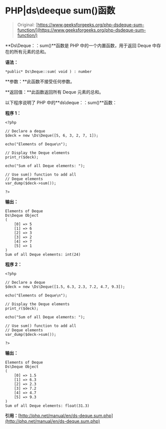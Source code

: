 # PHP|ds\deeque sum()函数

> Original: [https://www.geeksforgeeks.org/php-dsdeque-sum-function/](https://www.geeksforgeeks.org/php-dsdeque-sum-function/)

**Ds\Deque：：sum()**函数是 PHP 中的一个内置函数，用于返回 Deque 中存在的所有元素的总和。

**语法：**

```
*public* Ds\Deque::sum( void ) : number
```

**参数：**此函数不接受任何参数。

**返回值：**此函数返回所有 Deque 元素的总和。

以下程序说明了 PHP 中的**ds\deque：：sum()**函数：

**程序 1：**

```
<?php

// Declare a deque
$deck = new \Ds\Deque([5, 6, 3, 2, 7, 1]);

echo("Elements of Deque\n");

// Display the Deque elements
print_r($deck);

echo("Sum of all Deque elements: ");

// Use sum() function to add all
// Deque elements
var_dump($deck->sum());

?>
```

**输出：**

```
Elements of Deque
Ds\Deque Object
(
    [0] => 5
    [1] => 6
    [2] => 3
    [3] => 2
    [4] => 7
    [5] => 1
)
Sum of all Deque elements: int(24)

```

**程序 2：**

```
<?php

// Declare a deque
$deck = new \Ds\Deque([1.5, 6.3, 2.3, 7.2, 4.7, 9.3]);

echo("Elements of Deque\n");

// Display the Deque elements
print_r($deck);

echo("Sum of all Deque elements: ");

// Use sum() function to add all
// Deque elements
var_dump($deck->sum());

?>
```

**输出：**

```
Elements of Deque
Ds\Deque Object
(
    [0] => 1.5
    [1] => 6.3
    [2] => 2.3
    [3] => 7.2
    [4] => 4.7
    [5] => 9.3
)
Sum of all Deque elements: float(31.3)

```

**引用：**[http://php.net/manual/en/ds-deque.sum.php](http://php.net/manual/en/ds-deque.sum.php)